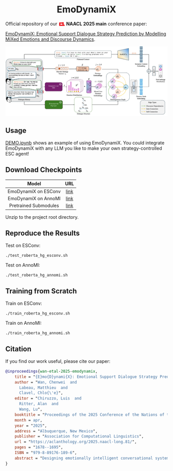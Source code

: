 <h1 style="text-align: center;">EmoDynamiX</h1>

Official repository of our <img src="img/acl-logo.png" alt="ACL Logo" style="height:1em; vertical-align:middle;"> **NAACL 2025 main** conference paper:

[EmoDynamiX: Emotional Support Dialogue Strategy Prediction by Modelling MiXed Emotions and Discourse Dynamics](https://aclanthology.org/2025.naacl-long.81/).

![](img/architecture.jpg)

## Usage

[DEMO.ipynb](DEMO.ipynb) shows an example of using EmoDynamiX. You could integrate EmoDynamiX with any LLM you like to make your own strategy-controlled ESC agent!

## Download Checkpoints

|              Model               |                                                                                        URL                                                                                        |
|:--------------------------------:|:---------------------------------------------------------------------------------------------------------------------------------------------------------------------------------:|
|       EmoDynamiX on ESConv       |                                           [link](https://drive.google.com/file/d/1pbBH5pbw5bY-35avobkdzqi0gv_bL_pn/view?usp=drive_link)                                           |
|       EmoDynamiX on AnnoMI       |                                           [link](https://drive.google.com/file/d/1VWhx9xoC7L9roSPeP9hvXjGlyjzs-kY5/view?usp=drive_link)                                           |
| Pretrained Submodules | [link](https://drive.google.com/file/d/1KNsoWp1FjdMnrCVWiONRb6w4QUpzGuyP/view?usp=drive_link) |

Unzip to the project root directory.

## Reproduce the Results

Test on ESConv:

```shell
./test_roberta_hg_esconv.sh
```

Test on AnnoMI:

```shell
./test_roberta_hg_annomi.sh
```

## Training from Scratch

Train on ESConv:

```shell
./train_roberta_hg_esconv.sh
```

Train on AnnoMI:

```shell
./train_roberta_hg_annomi.sh
```

## Citation

If you find our work useful, please cite our paper:

```bibtex
@inproceedings{wan-etal-2025-emodynamix,
    title = "{E}mo{D}ynami{X}: Emotional Support Dialogue Strategy Prediction by Modelling {M}i{X}ed Emotions and Discourse Dynamics",
    author = "Wan, Chenwei  and
      Labeau, Matthieu  and
      Clavel, Chlo{\'e}",
    editor = "Chiruzzo, Luis  and
      Ritter, Alan  and
      Wang, Lu",
    booktitle = "Proceedings of the 2025 Conference of the Nations of the Americas Chapter of the Association for Computational Linguistics: Human Language Technologies (Volume 1: Long Papers)",
    month = apr,
    year = "2025",
    address = "Albuquerque, New Mexico",
    publisher = "Association for Computational Linguistics",
    url = "https://aclanthology.org/2025.naacl-long.81/",
    pages = "1678--1695",
    ISBN = "979-8-89176-189-6",
    abstract = "Designing emotionally intelligent conversational systems to provide comfort and advice to people experiencing distress is a compelling area of research. Recently, with advancements in large language models (LLMs), end-to-end dialogue agents without explicit strategy prediction steps have become prevalent. However, implicit strategy planning lacks transparency, and recent studies show that LLMs' inherent preference bias towards certain socio-emotional strategies hinders the delivery of high-quality emotional support. To address this challenge, we propose decoupling strategy prediction from language generation, and introduce a novel dialogue strategy prediction framework, EmoDynamiX, which models the discourse dynamics between user fine-grained emotions and system strategies using a heterogeneous graph for better performance and transparency. Experimental results on two ESC datasets show EmoDynamiX outperforms previous state-of-the-art methods with a significant margin (better proficiency and lower preference bias). Our approach also exhibits better transparency by allowing backtracing of decision making."
}
```
